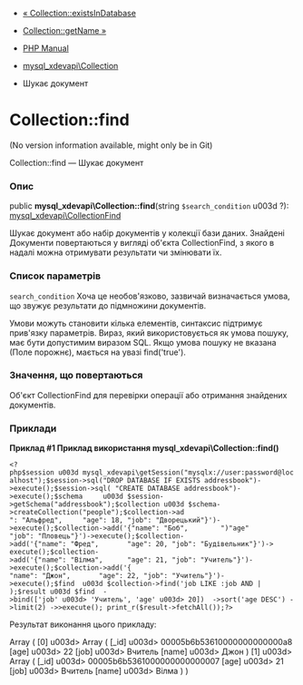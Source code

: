 - [«
Collection::existsInDatabase](mysql-xdevapi-collection.existsindatabase.md)
- [Collection::getName »](mysql-xdevapi-collection.getname.md)

- [PHP Manual](index.md)
- [mysql_xdevapi\Collection](class.mysql-xdevapi-collection.md)
- Шукає документ

# Collection::find

(No version information available, might only be in Git)

Collection::find — Шукає документ

### Опис

public **mysql_xdevapi\Collection::find**(string `$search_condition` u003d
?):
[mysql_xdevapi\CollectionFind](class.mysql-xdevapi-collectionfind.md)

Шукає документ або набір документів у колекції бази даних. Знайдені
Документи повертаються у вигляді об'єкта CollectionFind, з якого в
надалі можна отримувати результати чи змінювати їх.

### Список параметрів

`search_condition`
Хоча це необов'язково, зазвичай визначається умова, що звужує результати
до підмножини документів.

Умови можуть становити кілька елементів, синтаксис підтримує
прив'язку параметрів. Вираз, який використовується як умова пошуку,
має бути допустимим виразом SQL. Якщо умова пошуку не вказана
(Поле порожнє), мається на увазі find('true').

### Значення, що повертаються

Об'єкт CollectionFind для перевірки операції або отримання знайдених
документів.

### Приклади

**Приклад #1 Приклад використання **mysql_xdevapi\Collection::find()****

` <?php$session u003d mysql_xdevapi\getSession("mysqlx://user:password@localhost");$session->sql("DROP DATABASE IF EXISTS addressbook")->execute();$session->sql( "CREATE DATABASE addressbook")->execute();$schema     u003d $session->getSchema("addressbook");$collection u003d $schema->createCollection("people");$collection->ad ": "Альфред",     "age": 18, "job": "Дворецький"}')->execute();$collection->add('{"name": "Боб",        ")"age" "job": "Пловець"}')->execute();$collection->add('{"name": "Фред",       "age": 20, "job": "Будівельник"}')-> execute();$collection->add('{"name": "Вілма",      "age": 21, "job": "Учитель"}')->execute();$collection->add('{ "name": "Джон",       "age": 22, "job": "Учитель"}')->execute();$find  u003d $collection->find('job LIKE :job AND | );$result u003d $find  ->bind(['job' u003d> 'Учитель', 'age' u003d> 20])  ->sort('age DESC') ->limit(2) ->>execute(); print_r($result->fetchAll());?> `

Результат виконання цього прикладу:

Array
(
[0] u003d> Array
(
[_id] u003d> 00005b6b53610000000000000a8
[age] u003d> 22
[job] u003d> Вчитель
[name] u003d> Джон
)
[1] u003d> Array
(
[_id] u003d> 00005b6b5361000000000000007
[age] u003d> 21
[job] u003d> Вчитель
[name] u003d> Вілма
)
)
